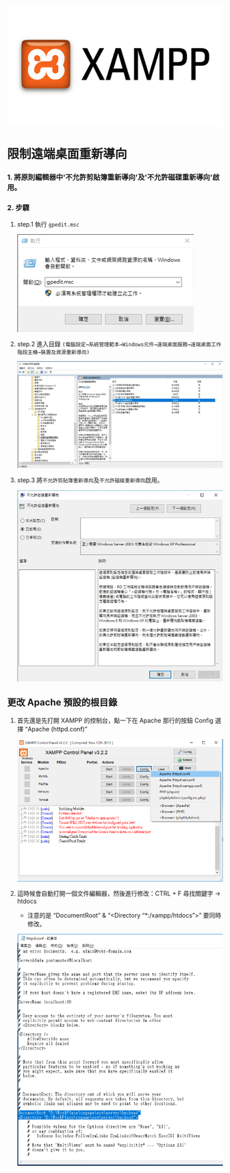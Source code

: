 
![](https://github.com/wdwd2233/Notes/blob/master/Windows/img/XAMPP.png?raw=true)


# 限制遠端桌面重新導向

###  1. 將原則編輯器中'不允許剪貼簿重新導向'及'不允許磁碟重新導向'啟用。

###  2. 步驟

1. step.1 執行 `gpedit.msc`

	![限制遠端桌面重新導向](https://github.com/wdwd2233/Notes/blob/master/Windows/img/1583207309627.jpg?raw=true)


2. step.2 進入目錄 
	`(電腦設定→系統管理範本→Windows元件→遠端桌面服務→遠端桌面工作階段主機→裝置及資源重新導向)`

	![限制遠端桌面重新導向](https://github.com/wdwd2233/Notes/blob/master/Windows/img/1583207018446.jpg?raw=true)


3. step.3 將`不允許剪貼簿重新導向`及`不允許磁碟重新導向`啟用。

	![限制遠端桌面重新導向](https://github.com/wdwd2233/Notes/blob/master/Windows/img/1583207365635.jpg?raw=true)


## 更改 Apache 預設的根目錄

1. 首先還是先打開 XAMPP 的控制台，點一下在 Apache 那行的按鈕 Config 選擇 “Apache (httpd.conf)”

	![XAMPP](https://github.com/wdwd2233/Notes/blob/master/Windows/img/XAMPP%20(6).png?raw=true)

2. 這時候會自動打開一個文件編輯器，然後進行修改：CTRL + F 尋找關鍵字 -> htdocs

	* 注意的是 “DocumentRoot” & “<Directory “*:/xampp/htdocs”>” 要同時修改。

	![XAMPP](https://github.com/wdwd2233/Notes/blob/master/Windows/img/XAMPP%20(7).png?raw=true)